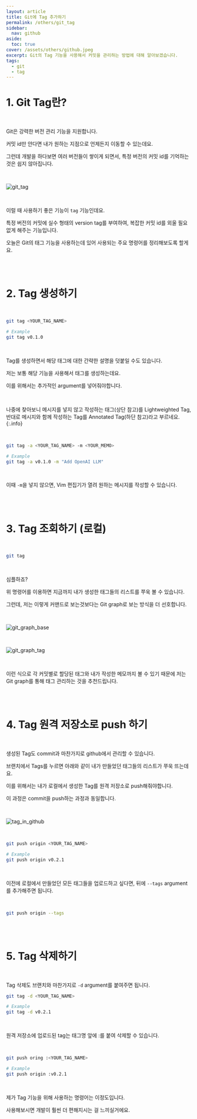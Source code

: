 ```yaml
---
layout: article
title: Git에 Tag 추가하기
permalink: /others/git_tag
sidebar:
  nav: github
aside:
  toc: true
cover: /assets/others/github.jpeg
excerpt: Git의 Tag 기능을 사용해서 커밋을 관리하는 방법에 대해 알아보겠습니다.
tags:
  - git
  - tag
---
```


# 1. Git Tag란? 

<br>

Git은 강력한 버전 관리 기능을 지원합니다. 

커밋 id만 안다면 내가 원하는 지점으로 언제든지 이동할 수 있는데요. 

그런데 개발을 하다보면 여러 버전들이 쌓이게 되면서, 특정 버전의 커밋 id를 기억하는것은 쉽지 않아집니다. 

<br>

![git_tag](/assets/others/git_tag.png)

<br>

이럴 때 사용하기 좋은 기능이 `tag` 기능인데요. 

특정 버전의 커밋에 실수 형태의 version tag를 부여하여, 복잡한 커밋 id를 외울 필요없게 해주는 기능입니다. 

오늘은 Git의 태그 기능을 사용하는데 있어 사용되는 주요 명령어를 정리해보도록 할게요. 

<br>

<br>

# 2. Tag 생성하기 

<br>

```bash
git tag <YOUR_TAG_NAME>

# Example 
git tag v0.1.0
```

<br>

Tag를 생성하면서 해당 태그에 대한 간략한 설명을 덧붙일 수도 있습니다. 

저는 보통 해당 기능을 사용해서 태그를 생성하는데요. 

이를 위해서는 추가적인 argument를 넣어줘야합니다.

<br>

나중에 찾아보니 메시지를 넣지 않고 작성하는 태그(상단 참고)를 Lightweighted Tag, 반대로 메시지와 함께 작성하는 Tag를 Annotated Tag(하단 참고)라고 부르네요.
{:.info}

<br>

```bash
git tag -a <YOUR_TAG_NAME> -m <YOUR_MEMO>

# Example 
git tag -a v0.1.0 -m "Add OpenAI LLM"
```

<br>

이때 `-m`을 넣지 않으면, Vim 편집기가 열려 원하는 메시지를 작성할 수 있습니다. 

<br>

<br>

# 3. Tag 조회하기 (로컬)

<br>

```bash
git tag
```

<br>

심플하죠? 

위 명령어를 이용하면 지금까지 내가 생성한 태그들의 리스트를 쭈욱 볼 수 있습니다. 

그런데, 저는 이렇게 커맨드로 보는것보다는 Git graph로 보는 방식을 더 선호합니다. 

<br>

![git_graph_base](/assets/others/git_graph_base.png)

<br>

![git_graph_tag](/assets/others/git_graph_with_tag.png)

<br>

이런 식으로 각 커밋별로 할당된 태그와 내가 작성한 메모까지 볼 수 있기 때문에 저는 Git graph를 통해 태그 관리하는 것을 추천드립니다. 

<br>

<br>

# 4. Tag 원격 저장소로 push 하기 

<br>

생성된 Tag도 commit과 마찬가지로 github에서 관리할 수 있습니다. 

브랜치에서 Tags를 누르면 아래와 같이 내가 만들었던 태그들의 리스트가 쭈욱 뜨는데요. 

이를 위해서는 내가 로컬에서 생성한 Tag를 원격 저장소로 push해줘야합니다. 

이 과정은 commit을 push하는 과정과 동일합니다. 

<br>

![tag_in_github](/assets/others/tags_in_github.png)

<br>

```bash
git push origin <YOUR_TAG_NAME>

# Example
git push origin v0.2.1
```

<br>

이전에 로컬에서 만들었던 모든 태그들을 업로드하고 싶다면, 뒤에 `--tags` argument를 추가해주면 됩니다. 

<br>

```bash
git push origin --tags
```

<br>

<br>

# 5. Tag 삭제하기 

<br>

Tag 삭제도 브랜치와 마찬가지로 `-d` argument를 붙여주면 됩니다. 

```bash
git tag -d <YOUR_TAG_NAME>

# Example 
git tag -d v0.2.1
```

<br>

원격 저장소에 업로드된 tag는 태그명 앞에 :를 붙여 삭제할 수 있습니다. 

<br>

```bash
git push oring :<YOUR_TAG_NAME>

# Example
git push origin :v0.2.1
```

<br>

제가 Tag 기능을 위해 사용하는 명령어는 이정도입니다. 

사용해보시면 개발이 훨씬 더 편해지시는 걸 느끼실거에요.

<br>

<br>